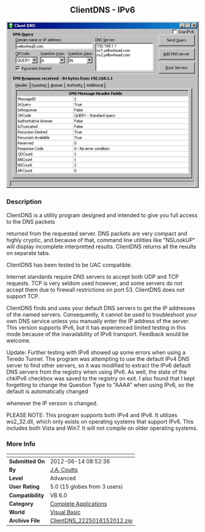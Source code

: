 ﻿<div align="center">

## ClientDNS \- IPv6

<img src="PIC2012320218516482.jpg">
</div>

### Description

ClientDNS is a utility program designed and intended to give you full access to the DNS packets

returned from the requested server. DNS packets are very compact and highly cryptic, and because of that, command line utilities like "NSLookUP" will display incomplete interpretted results. ClientDNS returns all the results on separate tabs.

ClientDNS has been tested to be UAC compatible.

Internet standards require DNS servers to accept both UDP and TCP requests. TCP is very seldom used however, and some servers do not accept them due to firewall restrictions on port 53. ClientDNS does not support TCP.

ClientDNS finds and uses your default DNS servers to get the IP addresses of the named servers. Consequently, it cannot be used to troubleshoot your own DNS service unless you manually enter the IP address of the server. This version supports IPv6, but it has experienced limited testing in this mode because of the inavailability of IPv6 transport. Feedback would be welcome.

Update: Further testing with IPv6 showed up some errors when using a Teredo Tunnel. The program was attempting to use the default IPv4 DNS server to find other servers, so it was modified to extract the IPv6 default DNS servers from the registry when using IPv6. As well, the state of the chkIPv6 checkbox was saved to the registry on exit. I also found that I kept forgetting to change the Question Type to "AAAA" when using IPv6, so the default is automatically changed

whenever the IP version is changed.

PLEASE NOTE: This program supports both IPv4 and IPv6. It utilizes ws2_32.dll, which only exists on operating systems that support IPv6. This includes both Vista and Win7. It will not compile on older operating systems.
 
### More Info
 


<span>             |<span>
---                |---
**Submitted On**   |2012-06-14 08:52:36
**By**             |[J\.A\. Coutts](https://github.com/Planet-Source-Code/PSCIndex/blob/master/ByAuthor/j-a-coutts.md)
**Level**          |Advanced
**User Rating**    |5.0 (15 globes from 3 users)
**Compatibility**  |VB 6\.0
**Category**       |[Complete Applications](https://github.com/Planet-Source-Code/PSCIndex/blob/master/ByCategory/complete-applications__1-27.md)
**World**          |[Visual Basic](https://github.com/Planet-Source-Code/PSCIndex/blob/master/ByWorld/visual-basic.md)
**Archive File**   |[ClientDNS\_2225016152012\.zip](https://github.com/Planet-Source-Code/j-a-coutts-clientdns-ipv6__1-74311/archive/master.zip)








